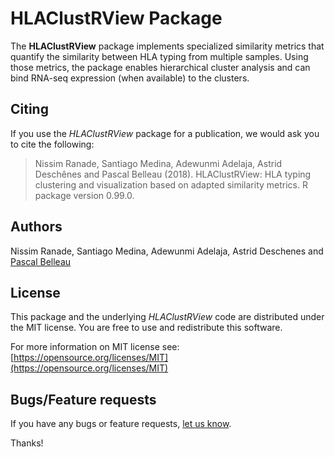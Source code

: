 # HLAClustRView Package #

The **HLAClustRView** package implements specialized similarity metrics that
quantify the similarity between HLA typing from multiple samples. Using 
those metrics, the package enables hierarchical cluster analysis and can 
bind RNA-seq expression (when available) to the clusters.

## Citing ##

If you use the *HLAClustRView* package 
for a publication, we would ask you to cite the following:

> Nissim Ranade, Santiago Medina, Adewunmi Adelaja, Astrid Deschênes and Pascal Belleau (2018). HLAClustRView: HLA typing clustering and
  visualization based on adapted similarity metrics. R package version 0.99.0.

## Authors ##

Nissim Ranade, Santiago Medina, Adewunmi Adelaja, Astrid Deschenes and 
[Pascal Belleau](http://ca.linkedin.com/in/pascalbelleau "Pascal Belleau")

## License ##

This package and the underlying *HLAClustRView* code are distributed under 
the MIT license. You are free to use and redistribute this software. 

For more information on MIT license see: [https://opensource.org/licenses/MIT](https://opensource.org/licenses/MIT)

## Bugs/Feature requests ##

If you have any bugs or feature requests, 
[let us know](https://github.com/NCBI-Hackathons/Integrating-HLA-typing-methods-and-RNA-seq/issues). 

Thanks!
